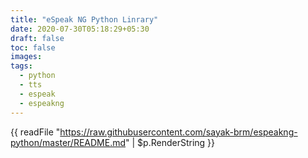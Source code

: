 ```yaml
---
title: "eSpeak NG Python Linrary"
date: 2020-07-30T05:18:29+05:30
draft: false
toc: false
images:
tags:
  - python
  - tts
  - espeak
  - espeakng
---
```


{{ readFile "https://raw.githubusercontent.com/sayak-brm/espeakng-python/master/README.md" | $p.RenderString }}
